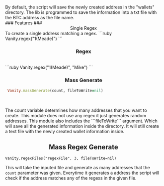 <br>
By default, the script will save the newly created address in the "wallets" directory. The lib is programmed to save the information into a txt file with the BTC address as the file name. <br> 
### Features
### <center> Single Regex </center>
 To create a single address matching a regex.
 ```ruby
 Vanity.regex("1(Meade)")
 ```
 <br>

 
### <center> Regex </center> 
 <br>
 ```ruby
 Vanity.regex("1(Meade)", "Mike")
 ```
 <br>
 
### <center> Mass Generate </center>
```ruby
 Vanity.massGenerate(count, fileToWrite=nil)
```

<br>
<br>The count variable determines how many addresses that you want to create. This module does not use any regex it just generates random addresses.  This module also includes the ```fileToWrite``` argument. Which will save all the generated information inside the directory.  It will still create a text file with the newly created wallet information inside.
<br>


## <center> Mass Regex Generate </center>
```
Vanity.regexFiles("regexFile", 3, fileToWrite=nil)
```
This will take the inputed file and generate as many addresses that the ```count``` parameter was given. Everytime it generates a address the script will check if the address matches any of the regexs in the given file. 
